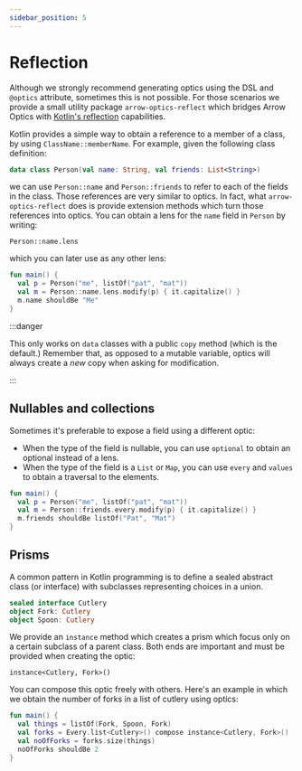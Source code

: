 ```yaml
---
sidebar_position: 5
---
```


# Reflection

<!--- TEST_NAME Reflection -->

<!--- INCLUDE .*
import arrow.optics.*
import io.kotest.matchers.shouldBe
-->

Although we strongly recommend generating optics using the DSL and `@optics` attribute, sometimes this is not possible. For those scenarios we provide a small utility package `arrow-optics-reflect` which bridges Arrow Optics with [Kotlin's reflection](https://kotlinlang.org/docs/reflection.html) capabilities.

Kotlin provides a simple way to obtain a reference to a member of a class, by using `ClassName::memberName`. For example, given the following class definition:

```kotlin
data class Person(val name: String, val friends: List<String>)
```

we can use `Person::name` and `Person::friends` to refer to each of the fields in the class. Those references are very similar to optics.
In fact, what `arrow-optics-reflect` does is provide extension methods which turn those references into optics. You can obtain a lens for the `name` field in `Person` by writing:

```
Person::name.lens
```

which you can later use as any other lens:

```kotlin
fun main() {
  val p = Person("me", listOf("pat", "mat"))
  val m = Person::name.lens.modify(p) { it.capitalize() }
  m.name shouldBe "Me"
}
```
<!--- KNIT example-reflection-01.kt -->
<!--- TEST assert -->

:::danger

This only works on `data` classes with a public `copy` method (which is the default.) Remember that, as opposed to a mutable variable, optics will always create a _new_ copy when asking for modification.

:::

## Nullables and collections

Sometimes it's preferable to expose a field using a different optic:

- When the type of the field is nullable, you can use `optional` to obtain an optional instead of a lens.
- When the type of the field is a `List` or `Map`, you can use `every` and `values` to obtain a traversal to the elements.

<!--- INCLUDE
data class Person(val name: String, val friends: List<String>)
-->

```kotlin
fun main() {
  val p = Person("me", listOf("pat", "mat"))
  val m = Person::friends.every.modify(p) { it.capitalize() }
  m.friends shouldBe listOf("Pat", "Mat")
}
```
<!--- KNIT example-reflection-02.kt -->
<!--- TEST assert -->

## Prisms

A common pattern in Kotlin programming is to define a sealed abstract class (or interface) with subclasses representing choices in a union.

```kotlin
sealed interface Cutlery
object Fork: Cutlery
object Spoon: Cutlery
```

We provide an `instance` method which creates a prism which focus only on a certain subclass of a parent class. Both ends are important and must be provided when creating the optic:

```
instance<Cutlery, Fork>()
```

You can compose this optic freely with others. Here's an example in which we obtain the number of forks in a list of cutlery using optics:

```kotlin
fun main() {
  val things = listOf(Fork, Spoon, Fork)
  val forks = Every.list<Cutlery>() compose instance<Cutlery, Fork>()
  val noOfForks = forks.size(things)
  noOfForks shouldBe 2
}
```
<!--- KNIT example-reflection-03.kt -->
<!--- TEST assert -->
